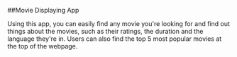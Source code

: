 ##Movie Displaying App

Using this app, you can easily find any movie you're looking for and find out things about the movies, such as their ratings, the duration and the language they're in.
Users can also find the top 5 most popular movies at the top of the webpage. 
